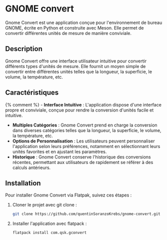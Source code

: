 GNOME convert
=============================

Gnome Convert est une application conçue pour l'environnement de bureau GNOME, écrite en Python et construite avec Meson. Elle permet de convertir différentes unités de mesure de manière conviviale.

## Description

Gnome Convert offre une interface utilisateur intuitive pour convertir différents types d'unités de mesure. Elle fournit un moyen simple de convertir entre différentes unités telles que la longueur, la superficie, le volume, la température, etc.

## Caractéristiques

 {% comment %} - **Interface Intuitive** : L'application dispose d'une interface propre et conviviale, conçue pour rendre la conversion d'unités facile et intuitive.
- **Multiples Catégories** : Gnome Convert prend en charge la conversion dans diverses catégories telles que la longueur, la superficie, le volume, la température, etc.
- **Options de Personnalisation** : Les utilisateurs peuvent personnaliser l'application selon leurs préférences, notamment en sélectionnant leurs unités favorites et en ajustant les paramètres.
- **Historique** : Gnome Convert conserve l'historique des conversions récentes, permettant aux utilisateurs de rapidement se référer à des calculs antérieurs.

## Installation

Pour installer Gnome Convert via Flatpak, suivez ces étapes :

1. Cloner le projet avec git clone :
   ```bash
   git clone https://github.com/quentinSoranzoKrebs/gnome-convert.git

2. Installer l'application avec flatpack :
   ```bash
   flatpack install com.qsk.gconvert

